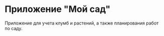 Приложение "Мой сад"
======================

Приложение для учета клумб и растений, а также планирования работ по саду.

